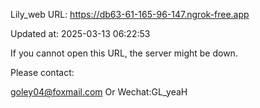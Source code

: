 Lily_web URL: https://db63-61-165-96-147.ngrok-free.app

Updated at: 2025-03-13 06:22:53

If you cannot open this URL, the server might be down.

Please contact: 

goley04@foxmail.com Or Wechat:GL_yeaH